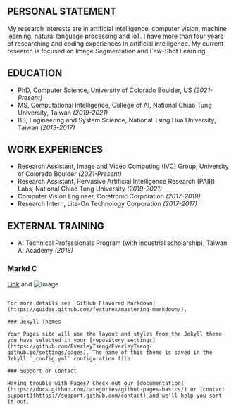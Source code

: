 ## PERSONAL STATEMENT

My research interests are in artificial intelligence, computer vision, machine learning, natural language processing and IoT. I have more than four years of researching and coding experiences in artificial intelligence. My current research is focused on Image Segmentation and Few-Shot Learning.

## EDUCATION

- PhD, Computer Science, University of Colorado Boulder, US *(2021-Present)*
- MS, Computational Intelligence, College of AI, National Chiao Tung University, Taiwan *(2019-2021)*
- BS, Engineering and System Science, National Tsing Hua University, Taiwan *(2013-2017)*

## WORK EXPERIENCES

- Research Assistant, Image and Video Computing (IVC) Group, University of Colorado Boulder *(2021-Present)*
- Research Assistant, Pervasive Artificial Intelligence Research (PAIR) Labs, National Chiao Tung University *(2019-2021)*
- Computer Vision Engineer, Coretronic Corporation *(2017-2019)*
- Research Intern, Lite-On Technology Corporation *(2017-2017)*

## EXTERNAL TRAINING

- AI Technical Professionals Program (with industrial scholarship), Taiwan AI Academy  *(2018)*

### Markd C

[Link](url) and ![Image](src)
```

For more details see [GitHub Flavored Markdown](https://guides.github.com/features/mastering-markdown/).

### Jekyll Themes

Your Pages site will use the layout and styles from the Jekyll theme you have selected in your [repository settings](https://github.com/EverleyTseng/EverleyTseng-github.io/settings/pages). The name of this theme is saved in the Jekyll `_config.yml` configuration file.

### Support or Contact

Having trouble with Pages? Check out our [documentation](https://docs.github.com/categories/github-pages-basics/) or [contact support](https://support.github.com/contact) and we’ll help you sort it out.
